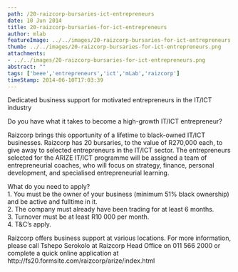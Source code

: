 ```yaml
---
path: /20-raizcorp-bursaries-ict-entrepreneurs
date: 10 Jun 2014
title: 20-raizcorp-bursaries-for-ict-entrepreneurs
author: mlab
featureImage: ../../images/20-raizcorp-bursaries-for-ict-entrepreneurs.png
thumb: ../../images/20-raizcorp-bursaries-for-ict-entrepreneurs.png
attachments: 
- ../../images/20-raizcorp-bursaries-for-ict-entrepreneurs.png
abstract: ""
tags: ['beee','entrepreneurs','ict','mLab','raizcorp']
timeStamp: 2014-06-10T17:03:39
---
```


Dedicated business support for motivated entrepreneurs in the IT&#x2F;ICT industry

Do you have what it takes to become a high-growth IT&#x2F;ICT entrepreneur?

Raizcorp brings this opportunity of a lifetime to black-owned IT&#x2F;ICT businesses. Raizcorp has 20 bursaries, to the value of R270,000 each, to give away to selected entrepreneurs in the IT&#x2F;ICT sector. The entrepreneurs selected for the ARIZE IT&#x2F;ICT programme will be assigned a team of entrepreneurial coaches, who will focus on strategy, finance, personal development, and specialised entrepreneurial learning.

What do you need to apply?  
1\. You must be the owner of your business (minimum 51% black ownership) and be active and fulltime in it.  
2\. The company must already have been trading for at least 6 months.  
3\. Turnover must be at least R10 000 per month.  
4\. T&amp;C’s apply.

Raizcorp offers business support at various locations. For more information, please call Tshepo Serokolo at Raizcorp Head Office on 011 566 2000 or complete a quick online application at http:&#x2F;&#x2F;fs20.formsite.com&#x2F;raizcorp&#x2F;arize&#x2F;index.html


